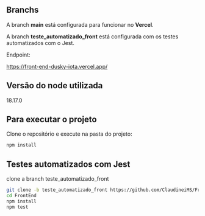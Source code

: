 ## Branchs

A branch **main** está configurada para funcionar no **Vercel**.

A branch **teste_automatizado_front** está configurada com os testes automatizados com o Jest.

Endpoint:

https://front-end-dusky-iota.vercel.app/


## Versão do node utilizada

18.17.0

## Para executar o projeto

Clone o repositório e execute na pasta do projeto:

```bash
npm install
```

## Testes automatizados com Jest

clone a branch teste_automatizado_front

```bash
git clone -b teste_automatizado_front https://github.com/ClaudineiMS/FrontEnd.git
cd FrontEnd
npm install
npm test
```





